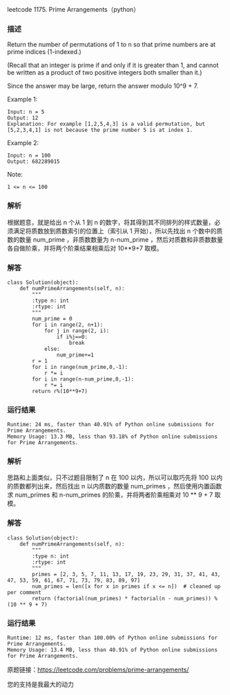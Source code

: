 leetcode  1175. Prime Arrangements（python）

### 描述

Return the number of permutations of 1 to n so that prime numbers are at prime indices (1-indexed.)

(Recall that an integer is prime if and only if it is greater than 1, and cannot be written as a product of two positive integers both smaller than it.)

Since the answer may be large, return the answer modulo 10^9 + 7.





Example 1:

	Input: n = 5
	Output: 12
	Explanation: For example [1,2,5,4,3] is a valid permutation, but [5,2,3,4,1] is not because the prime number 5 is at index 1.


	
Example 2:


	Input: n = 100
	Output: 682289015


Note:

	1 <= n <= 100


### 解析

根据题意，就是给出 n 个从 1 到 n 的数字，将其得到其不同排列的样式数量，必须满足将质数放到质数索引的位置上（索引从 1 开始），所以先找出 n 个数中的质数的数量 num_prime ，非质数数量为 n-num_prime ，然后对质数和非质数数量各自做阶乘，并将两个阶乘结果相乘后对 10**9+7 取模。


### 解答
				
	class Solution(object):
	    def numPrimeArrangements(self, n):
	        """
	        :type n: int
	        :rtype: int
	        """
	        num_prime = 0
	        for i in range(2, n+1):
	            for j in range(2, i):
	                if i%j==0:
	                    break
	            else:
	                num_prime+=1
	        r = 1
	        for i in range(num_prime,0,-1):
	            r *= i
	        for i in range(n-num_prime,0,-1):
	            r *= i
	        return r%(10**9+7)

            	      
			
### 运行结果


	Runtime: 24 ms, faster than 40.91% of Python online submissions for Prime Arrangements.
	Memory Usage: 13.3 MB, less than 93.18% of Python online submissions for Prime Arrangements.
	
	
### 解析

思路和上面类似，只不过题目限制了 n 在 100 以内，所以可以取巧先将 100 以内的质数都列出来，然后找出 n 以内质数的数量 num_primes ，然后使用内置函数求 num_primes 和 n-num_primes 的阶乘，并将两者阶乘相乘对 10 ** 9 + 7 取模。


### 解答
				
					
	class Solution(object):
	    def numPrimeArrangements(self, n):
	        """
	        :type n: int
	        :rtype: int
	        """
	        primes = [2, 3, 5, 7, 11, 13, 17, 19, 23, 29, 31, 37, 41, 43, 47, 53, 59, 61, 67, 71, 73, 79, 83, 89, 97]
	        num_primes = len([x for x in primes if x <= n])  # cleaned up per comment
	        return (factorial(num_primes) * factorial(n - num_primes)) % (10 ** 9 + 7)				
            	      
			
### 运行结果	
	
	Runtime: 12 ms, faster than 100.00% of Python online submissions for Prime Arrangements.
	Memory Usage: 13.4 MB, less than 40.91% of Python online submissions for Prime Arrangements.

原题链接：https://leetcode.com/problems/prime-arrangements/



您的支持是我最大的动力
